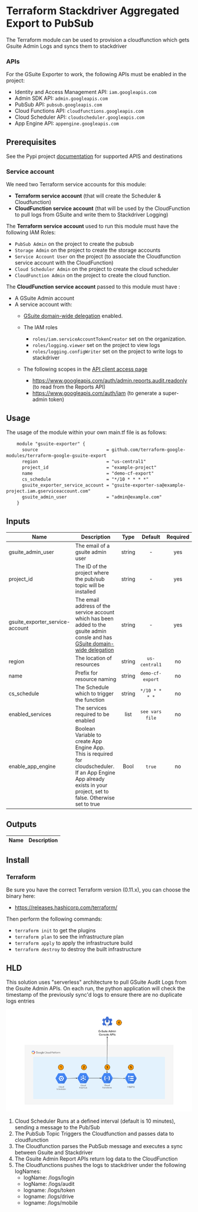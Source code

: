 # Terraform Stackdriver Aggregated Export to PubSub

The Terraform module can be used to provision a cloudfunction which gets Gsuite Admin Logs and syncs them to stackdriver

### APIs
For the GSuite Exporter to work, the following APIs must be enabled in the project:
- Identity and Access Management API: `iam.googleapis.com`
- Admin SDK API: `admin.googleapis.com`
- PubSub API: `pubsub.googleapis.com`
- Cloud Functions API: `cloudfunctions.googleapis.com`
- Cloud Scheduler API: `cloudscheduler.googleapis.com`
- App Engine API: `appengine.googleapis.com`


## Prerequisites 

See the Pypi project [documentation](https://pypi.org/project/gsuite-exporter/) for supported APIS and destinations 

### Service account
We need two Terraform service accounts for this module:
* **Terraform service account** (that will create the Scheduler & Cloudfunction)
* **CloudFunction service account** (that will be used by the CloudFunction to pull logs from GSuite and write them to Stackdriver Logging)

The **Terraform service account** used to run this module must have the following IAM Roles:
- `PubSub Admin` on the project to create the pubsub
- `Storage Admin` on the project to create the storage accounts
- `Service Account User` on the project (to associate the Cloudfunction service account with the CloudFunction)
- `Cloud Scheduler Admin` on the project to create the cloud scheduler
- `CloudFunction Admin` on the project to create the cloud function.

The **CloudFunction service account** passed to this module must have :
- A GSuite Admin account
- A service account with:
  * [GSuite domain-wide delegation](https://developers.google.com/admin-sdk/reports/v1/guides/delegation) enabled.
  * The IAM roles
    - `roles/iam.serviceAccountTokenCreator` set on the organization.
    - `roles/logging.viewer` set on the project to view logs
    - `roles/logging.configWriter` set on the project to write logs to stackdriver


  * The following scopes in the [API client access page](https://admin.google.com/AdminHome?chromeless=1#OGX:ManageOauthClients)
    - https://www.googleapis.com/auth/admin.reports.audit.readonly (to read from the Reports API)
    - https://www.googleapis.com/auth/iam (to generate a super-admin token)

## Usage
The usage of the module within your own main.tf file is as follows:

```hcl
    module "gsuite-exporter" {
      source                          = github.com/terraform-google-modules/terraform-google-gsuite-export
      region                          = "us-central1"
      project_id                      = "example-project"
      name                            = "demo-cf-export"
      cs_schedule                     = "*/10 * * * *"
      gsuite_exporter_service_account = "gsuite-exporter-sa@example-project.iam.gserviceaccount.com"
      gsuite_admin_user               = "admin@example.com"
    }
```

## Inputs

| Name | Description | Type | Default | Required |
|------|-------------|:----:|:-----:|:-----:|
| gsuite_admin_user | The email of a gsuite admin user | string | - | yes |
| project_id |The ID of the project where the pub/sub topic will be installed  | string | - | yes |
| gsuite_exporter_service-account| The email address of the service account which has been added to the gsuite admin consle and has [GSuite domain-wide delegation](https://developers.google.com/admin-sdk/reports/v1/guides/delegation)  | string | - | yes |
| region | The location of resources | string | `us-central1` | no |
| name | Prefix for resource naming | string | `demo-cf-export` | no |
| cs_schedule| The Schedule which to trigger the function | string | `*/10 * * * *` | no |
| enabled_services  | The services required to be enabled | list | `see vars file` | no |
| enable_app_engine  | Boolean Variable to create App Engine App.  This is required for cloudscheduler.  If an App Engine App already exists in your project, set to false.  Otherwise set to true | Bool | `true` | no |


## Outputs

| Name | Description |
|------|-------------|


## Install

### Terraform
Be sure you have the correct Terraform version (0.11.x), you can choose the binary here:
- https://releases.hashicorp.com/terraform/

Then perform the following commands:

- `terraform init` to get the plugins
- `terraform plan` to see the infrastructure plan
- `terraform apply` to apply the infrastructure build
- `terraform destroy` to destroy the built infrastructure


## HLD

This solution uses "serverless" architecture to pull GSuite Audit Logs from the Gsuite Admin APIs.  On each run, the python application will check the timestamp of the previously sync'd logs to ensure there are no duplicate logs entries


![HLD](./img/GSuite-LogSync-CFN.png)

1. Cloud Scheduler Runs at a defined interval (default is 10 minutes), sending a message to the Pub/Sub
2. The PubSub Topic Triggers the Cloudfunction and passes data to cloudfunction
3. The Cloudfunction parses the PubSub message and executes a sync between Gsuite and Stackdriver
4. The Gsuite Admin Report APIs return log data to the CloudFunction
5. The Cloudfunctions pushes the logs to stackdriver under the following logNames:
    - logName: /logs/login
    - logName: /logs/audit
    - logname: /logs/token
    - logname: /logs/drive
    - logname: /logs/mobile